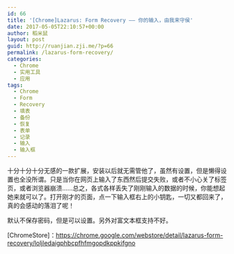 ```yaml
---
id: 66
title: '[Chrome]Lazarus: Form Recovery —— 你的输入，由我来守侯'
date: 2017-05-05T22:10:57+00:00
author: 稻米鼠
layout: post
guid: http://ruanjian.zji.me/?p=66
permalink: /lazarus-form-recovery/
categories:
  - Chrome
  - 实用工具
  - 应用
tags:
  - Chrome
  - Form
  - Recovery
  - 填表
  - 备份
  - 恢复
  - 表单
  - 记录
  - 输入
  - 输入框
---
```

十分十分十分无感的一款扩展，安装以后就无需管他了，虽然有设置，但是懒得设置也全没所谓。只是当你在网页上输入了东西然后提交失败，或者不小心关了标签页，或者浏览器崩溃……总之，各式各样丢失了刚刚输入的数据的时候，你能想起她来就可以了。打开刚才的页面，点一下输入框右上的小钥匙，一切又都回来了，真的会感动的落泪了呢！

默认不保存密码，但是可以设置。另外对富文本框支持不好。

[ChromeStore]：<https://chrome.google.com/webstore/detail/lazarus-form-recovery/loljledaigphbcpfhfmgopdkppkifgno>